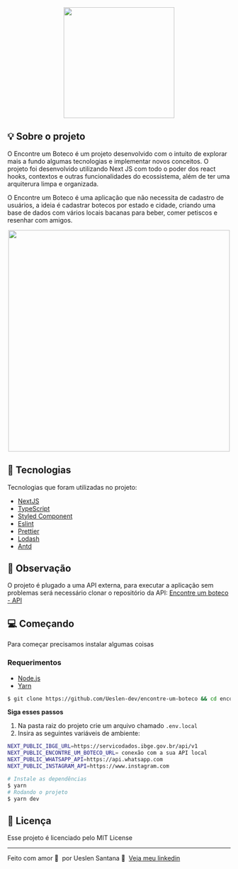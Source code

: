 

<div align="center">
    <img src="https://user-images.githubusercontent.com/65665108/143971461-d8ddcafa-9f2c-44fb-933d-758973ee5a8b.png" width="250"/>
</div>

## :bulb: Sobre o projeto
O Encontre um Boteco é um projeto desenvolvido com o intuito de explorar mais a fundo algumas tecnologias e implementar novos conceitos. O projeto foi desenvolvido utilizando Next JS com todo o poder dos react hooks, contextos e outras funcionalidades do ecossistema, além de ter uma arquiterura limpa e organizada.

O Encontre um Boteco é uma aplicação que não necessita de cadastro de usuários, a ideia é cadastrar botecos por estado e cidade, criando uma base de dados com vários locais bacanas para beber, comer petiscos e resenhar com amigos.

<div align="center">
    <img src="https://user-images.githubusercontent.com/65665108/177455106-0262923d-03d6-4d16-b018-a3680e279245.png" width="500"/>
</div>

## 🚀 Tecnologias

Tecnologias que foram utilizadas no projeto:

- [NextJS](https://nextjs.org/)
- [TypeScript](https://www.typescriptlang.org/)
- [Styled Component](https://storybook.js.org/)
- [Eslint](https://eslint.org/)
- [Prettier](https://prettier.io/)
- [Lodash](https://lodash.com/)
- [Antd](https://ant.design/docs/react/introduce)

## 👀 Observação

O projeto é plugado a uma API externa, para executar a aplicação sem problemas será necessário clonar
o repositório da API: [Encontre um boteco - API](https://github.com/Ueslen-dev/encontre-um-boteco-api)


## 💻 Começando
Para começar precisamos instalar algumas coisas

### Requerimentos

- [Node.js](https://nodejs.org/en/)
- [Yarn](https://classic.yarnpkg.com/)


```bash
$ git clone https://github.com/Ueslen-dev/encontre-um-boteco && cd encontre-um-boteco
```

**Siga esses passos**
1. Na pasta raiz do projeto crie um arquivo chamado `.env.local`
2. Insira as seguintes variáveis de ambiente:
```bash
NEXT_PUBLIC_IBGE_URL=https://servicodados.ibge.gov.br/api/v1
NEXT_PUBLIC_ENCONTRE_UM_BOTECO_URL= conexão com a sua API local
NEXT_PUBLIC_WHATSAPP_API=https://api.whatsapp.com
NEXT_PUBLIC_INSTAGRAM_API=https://www.instagram.com

# Instale as dependências
$ yarn
# Rodando o projeto
$ yarn dev
```
## 📝 Licença

Esse projeto é licenciado pelo MIT License

---

Feito com amor 💙&nbsp; por Ueslen Santana 👋 &nbsp;[Veja meu linkedin](https://www.linkedin.com/in/ueslen-santos)
